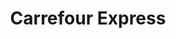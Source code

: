 ---
title: "Carrefour Express"
url: /ciudad-autonoma-de-buenos-aires/carrefour-express-marcelo-t-de-alvear/
shop: comodidad
---